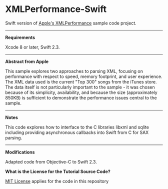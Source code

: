 # XMLPerformance-Swift
Swift version of [Apple's XMLPerformance](https://developer.apple.com/library/ios/samplecode/XMLPerformance/Introduction/Intro.html) sample code project.

---
**Requirements**

Xcode 8 or later, Swift 2.3.

---
**Abstract from Apple**

This sample explores two approaches to parsing XML, focusing on performance with respect to speed, memory footprint, and user experience. The XML data used is the current "Top 300" songs from the iTunes store. The data itself is not particularly important to the sample - it was chosen because of its simplicity, availability, and because the size (approximately 850KB) is sufficient to demonstrate the performance issues central to the sample.

---
**Notes**

This code explores how to interface to the C libraries libxml and sqlite including providing asynchronous callbacks into Swift from C for SAX parsing.

---
**Modifications**

Adapted code from Objective-C to Swift 2.3.

**What is the License for the Tutorial Source Code?**

[MIT License](http://opensource.org/licenses/MIT) applies for the code in this repository
